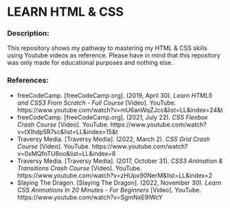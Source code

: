# LEARN HTML & CSS
<h3>Description:</h3>
<p>This repository shows my pathway to mastering my HTML & CSS skills using Youtube videos as reference. Please have in mind that this repository was only made for educational purposes and nothing else.</p>

<h3>References:</h3>
<ul>
    <li>freeCodeCamp. [freeCodeCamp.org]. (2019, April 30). <em>Learn HTML5 and CSS3 From Scratch - Full Course</em> [Video]. YouTube. <h>https://www.youtube.com/watch?v=mU6anWqZJcc&list=LL&index=24&t</h></li>
    <li>freeCodeCamp. [freeCodeCamp.org]. (2021, July 22). <em>CSS Flexbox Crash Course</em> [Video]. YouTube. <h>https://www.youtube.com/watch?v=tXIhdp5R7sc&list=LL&index=15&t</h></li>
    <li>Traversy Media. [Traversy Media]. (2022, March 2). <em>CSS Grid Crash Course</em> [Video]. YouTube. <h>https://www.youtube.com/watch?v=0xMQfnTU6oo&list=LL&index=8</h></li>
    <li>Traversy Media. [Traversy Media]. (2017, October 31). <em>CSS3 Animation & Transitions Crash Course</em> [Video]. YouTube. <h>https://www.youtube.com/watch?v=zHUpx90NerM&list=LL&index=2</h></li>
    <li>Slaying The Dragon. [Slaying The Dragon]. (2022, November 30). <em>Learn CSS Animations In 20 Minutes - For Beginners</em> [Video]. YouTube. <h>https://www.youtube.com/watch?v=SgmNxE9lWcY</h></li>
</ul>

